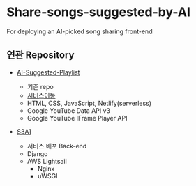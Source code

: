 # Share-songs-suggested-by-AI
For deploying an AI-picked song sharing front-end

## 연관 Repository
- [AI-Suggested-Playlist](https://github.com/AMinSC/AI-Suggested-Playlist)
    - 기준 repo
    - [서비스이동](https://majestic-salamander-540c1f.netlify.app)
    - HTML, CSS, JavaScript, Netlify(serverless)
    - Google YouTube Data API v3
    - Google YouTube IFrame Player API

- [S3A1](https://github.com/AMinSC/S3A1)
    - 서비스 배포 Back-end
    - Django
    - AWS Lightsail
        - Nginx
        - uWSGI

